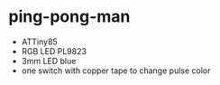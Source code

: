 # ping-pong-man

 * ATTiny85
 * RGB LED PL9823
 * 3mm LED blue
 * one switch with copper tape to change pulse color
